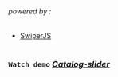 ###### _powered by :_

- [SwiperJS](https://swiperjs.com/)

#

### `Watch demo` _[Catalog-slider](https://fpsska.github.io/Catalog-slider/)_
